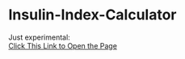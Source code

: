 # Insulin-Index-Calculator

Just experimental:  
[Click This Link to Open the Page](https://salamharis.github.io/insulin-index-calculator/)
